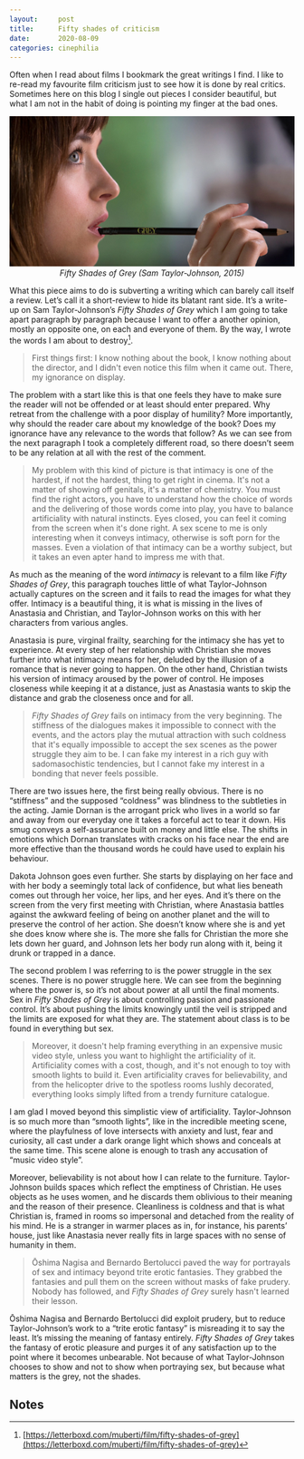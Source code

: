 ```yaml
---
layout:     post
title:      Fifty shades of criticism
date:       2020-08-09
categories: cinephilia
---
```


Often when I read about films I bookmark the great writings I find. I like to
re-read my favourite film criticism just to see how it is done by real critics.
Sometimes here on this blog I single out pieces I consider beautiful, but what
I am not in the habit of doing is pointing my finger at the bad ones.

<!--more-->

<p align="center">
    <img src="/assets/images/2020-08-09-fifty_shades_of_grey.png">
    <br>
    <em>Fifty Shades of Grey (Sam Taylor-Johnson, 2015)</em>
</p>

What this piece aims to do is subverting a writing which can barely call itself
a review. Let’s call it a short-review to hide its blatant rant side. It’s a
write-up on Sam Taylor-Johnson’s *Fifty Shades of Grey* which I am going to take
apart paragraph by paragraph because I want to offer a another opinion, mostly
an opposite one, on each and everyone of them. By the way, I wrote the words
I am about to destroy[^1].

> First things first: I know nothing about the book, I know nothing about the
> director, and I didn't even notice this film when it came out. There, my
> ignorance on display.

The problem with a start like this is that one feels they have to make sure the
reader will not be offended or at least should enter prepared. Why retreat from
the challenge with a poor display of humility? More importantly, why should the
reader care about my knowledge of the book? Does my ignorance have any relevance
to the words that follow? As we can see from the next paragraph I took a
completely different road, so there doesn’t seem to be any relation at all with
the rest of the comment.

> My problem with this kind of picture is that intimacy is one of the hardest, if
> not the hardest, thing to get right in cinema. It's not a matter of showing off
> genitals, it's a matter of chemistry. You must find the right actors, you have
> to understand how the choice of words and the delivering of those words come
> into play, you have to balance artificiality with natural instincts. Eyes
> closed, you can feel it coming from the screen when it's done right. A sex scene
> to me is only interesting when it conveys intimacy, otherwise is soft porn for
> the masses. Even a violation of that intimacy can be a worthy subject, but it
> takes an even apter hand to impress me with that.

As much as the meaning of the word *intimacy* is relevant to a film like *Fifty
Shades of Grey*, this paragraph touches little of what Taylor-Johnson actually
captures on the screen and it fails to read the images for what they offer.
Intimacy is a beautiful thing, it is what is missing in the lives of Anastasia
and Christian, and Taylor-Johnson works on this with her characters from various
angles.

Anastasia is pure, virginal frailty, searching for the intimacy she has yet to
experience. At every step of her relationship with Christian she moves further
into what intimacy means for her, deluded by the illusion of a romance that is
never going to happen. On the other hand, Christian twists his version of
intimacy aroused by the power of control. He imposes closeness while keeping it
at a distance, just as Anastasia wants to skip the distance and grab the
closeness once and for all.

> *Fifty Shades of Grey* fails on intimacy from the very beginning. The stiffness of
> the dialogues makes it impossible to connect with the events, and the actors
> play the mutual attraction with such coldness that it's equally impossible to
> accept the sex scenes as the power struggle they aim to be. I can fake my
> interest in a rich guy with sadomasochistic tendencies, but I cannot fake my
> interest in a bonding that never feels possible.

There are two issues here, the first being really obvious. There is no
“stiffness” and the supposed “coldness” was blindness to the subtleties in the
acting. Jamie Dornan is the arrogant prick who lives in a world so far and away
from our everyday one it takes a forceful act to tear it down. His smug conveys
a self-assurance built on money and little else. The shifts in emotions which
Dornan translates with cracks on his face near the end are more effective than
the thousand words he could have used to explain his behaviour.

Dakota Johnson goes even further. She starts by displaying on her face and with
her body a seemingly total lack of confidence, but what lies beneath comes out
through her voice, her lips, and her eyes. And it’s there on the screen from the
very first meeting with Christian, where Anastasia battles against the awkward
feeling of being on another planet and the will to preserve the control of her
action. She doesn’t know where she is and yet she does know where she is. The
more she falls for Christian the more she lets down her guard, and Johnson lets
her body run along with it, being it drunk or trapped in a dance.

The second problem I was referring to is the power struggle in the sex scenes.
There is no power struggle here. We can see from the beginning where the power
is, so it’s not about power at all until the final moments. Sex in *Fifty Shades
of Grey* is about controlling passion and passionate control. It’s about pushing
the limits knowingly until the veil is stripped and the limits are exposed for
what they are. The statement about class is to be found in everything but sex.

> Moreover, it doesn't help framing everything in an expensive music video style,
> unless you want to highlight the artificiality of it. Artificiality comes with a
> cost, though, and it's not enough to toy with smooth lights to build it. Even
> artificiality craves for believability, and from the helicopter drive to the
> spotless rooms lushly decorated, everything looks simply lifted from a trendy
> furniture catalogue.

I am glad I moved beyond this simplistic view of artificiality. Taylor-Johnson
is so much more than “smooth lights”, like in the incredible meeting scene,
where the playfulness of love intersects with anxiety and lust, fear and
curiosity, all cast under a dark orange light which shows and conceals at the
same time. This scene alone is enough to trash any accusation of “music video
style”.

Moreover, believability is not about how I can relate to the furniture.
Taylor-Johnson builds spaces which reflect the emptiness of Christian. He uses
objects as he uses women, and he discards them oblivious to their meaning and
the reason of their presence. Cleanliness is coldness and that is what Christian
is, framed in rooms so impersonal and detached from the reality of his mind. He
is a stranger in warmer places as in, for instance, his parents’ house, just
like Anastasia never really fits in large spaces with no sense of humanity in
them.

> Ōshima Nagisa and Bernardo Bertolucci paved the way for portrayals of sex and
> intimacy beyond trite erotic fantasies. They grabbed the fantasies and pull them
> on the screen without masks of fake prudery. Nobody has followed, and *Fifty
> Shades of Grey* surely hasn't learned their lesson.

Ōshima Nagisa and Bernardo Bertolucci did exploit prudery, but to reduce
Taylor-Johnson’s work to a “trite erotic fantasy” is misreading it to say the
least. It’s missing the meaning of fantasy entirely. *Fifty Shades of Grey* takes
the fantasy of erotic pleasure and purges it of any satisfaction up to the point
where it becomes unbearable. Not because of what Taylor-Johnson chooses to show
and not to show when portraying sex, but because what matters is the grey, not
the shades.

## Notes

[^1]: [https://letterboxd.com/muberti/film/fifty-shades-of-grey](https://letterboxd.com/muberti/film/fifty-shades-of-grey)
